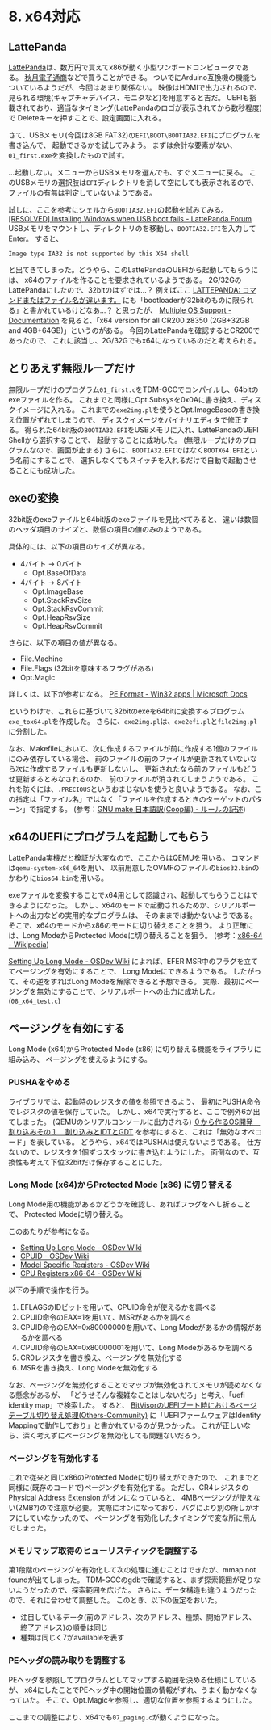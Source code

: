 # 8. x64対応

## LattePanda

[LattePanda](https://www.lattepanda.com/)は、数万円で買えてx86が動く小型ワンボードコンピュータである。
[秋月電子通商](https://akizukidenshi.com/catalog/default.aspx)などで買うことができる。
ついでにArduino互換機の機能もついているようだが、今回はあまり関係ない。
映像はHDMIで出力されるので、見られる環境(キャプチャデバイス、モニタなど)を用意すると吉だ。
UEFIも搭載されており、適当なタイミング(LattePandaのロゴが表示されてから数秒程度)で
Deleteキーを押すことで、設定画面に入れる。

さて、USBメモリ(今回は8GB FAT32)の`EFI\BOOT\BOOTIA32.EFI`にプログラムを書き込んで、
起動できるかを試してみよう。
まずは余計な要素がない、`01_first.exe`を変換したもので試す。

…起動しない。メニューからUSBメモリを選んでも、すぐメニューに戻る。
このUSBメモリの選択肢は`EFI`ディレクトリを消して空にしても表示されるので、
ファイルの有無は判定していないようである。

試しに、ここを参考にシェルから`BOOTIA32.EFI`の起動を試みてみる。
[[RESOLVED] Installing Windows when USB boot fails - LattePanda Forum](https://www.lattepanda.com/topic-f10t1316.html)
USBメモリをマウントし、ディレクトリのを移動し、`BOOTIA32.EFI`を入力してEnter。
すると、

```
Image type IA32 is not supported by this X64 shell
```

と出てきてしまった。どうやら、このLattePandaのUEFIから起動してもらうには、
x64のファイルを作ることを要求されているようである。
2G/32GのLattePandaにしたので、32bitのはずでは…？
例えばここ
[LATTEPANDA: コマンドまたはファイル名が違います。](https://yuuya0x.at.webry.info/201705/article_1.html)
にも「bootloaderが32bitのものに限られる」と書かれているけどなあ…？
と思ったが、
[Multiple OS Support - Documentation](http://docs.lattepanda.com/content/1st_edition/os/)
を見ると、「x64 version for all CR200 z8350 (2GB+32GB and 4GB+64GB)」というのがある。
今回のLattePandaを確認するとCR200であったので、
これに該当し、2G/32Gでもx64になっているのだと考えられる。

## とりあえず無限ループだけ

無限ループだけのプログラム`01_first.c`をTDM-GCCでコンパイルし、64bitのexeファイルを作る。
これまでと同様にOpt.Subsysを0x0Aに書き換え、ディスクイメージに入れる。
これまでの`exe2img.pl`を使うとOpt.ImageBaseの書き換え位置がずれてしまうので、
ディスクイメージをバイナリエディタで修正する。
得られた64bit版の`BOOTIA32.EFI`をUSBメモリに入れ、LattePandaのUEFI Shellから選択することで、
起動することに成功した。 (無限ループだけのプログラムなので、画面が止まる)
さらに、`BOOTIA32.EFI`ではなく`BOOTX64.EFI`という名前にすることで、
選択しなくてもスイッチを入れるだけで自動で起動させることにも成功した。

## exeの変換

32bit版のexeファイルと64bit版のexeファイルを見比べてみると、
違いは数個のヘッダ項目のサイズと、数個の項目の値のみのようである。

具体的には、以下の項目のサイズが異なる。

* 4バイト → 0バイト
  * Opt.BaseOfData
* 4バイト → 8バイト
  * Opt.ImageBase
  * Opt.StackRsvSize
  * Opt.StackRsvCommit
  * Opt.HeapRsvSize
  * Opt.HeapRsvCommit

さらに、以下の項目の値が異なる。

* File.Machine
* File.Flags (32bitを意味するフラグがある)
* Opt.Magic

詳しくは、以下が参考になる。
[PE Format - Win32 apps | Microsoft Docs](https://docs.microsoft.com/en-us/windows/win32/debug/pe-format)

というわけで、これらに基づいて32bitのexeを64bitに変換するプログラム
`exe_tox64.pl`を作成した。
さらに、`exe2img.pl`は、`exe2efi.pl`と`file2img.pl`に分割した。

なお、Makefileにおいて、次に作成するファイルが前に作成する1個のファイルにのみ依存している場合、
前のファイルの前のファイルが更新されていないなら次に作成するファイルも更新しないし、
更新されたなら前のファイルもどうせ更新するとみなされるのか、
前のファイルが消されてしまうようである。
これを防ぐには、`.PRECIOUS`というおまじないを使うと良いようである。
なお、この指定は「ファイル名」ではなく「ファイルを作成するときのターゲットのパターン」で指定する。
(参考：[GNU make 日本語訳(Coop編) - ルールの記述](https://www.ecoop.net/coop/translated/GNUMake3.77/make_4.jp.html))

## x64のUEFIにプログラムを起動してもらう

LattePanda実機だと検証が大変なので、ここからはQEMUを用いる。
コマンドは`qemu-system-x86_64`を用い、
以前用意したOVMFのファイルの`bios32.bin`のかわりに`bios64.bin`を用いる。

exeファイルを変換することでx64用として認識され、起動してもらうことはできるようになった。
しかし、x64のモードで起動されるためか、シリアルポートへの出力などの実用的なプログラムは、
そのままでは動かないようである。
そこで、x64のモードからx86のモードに切り替えることを狙う。
より正確には、Long ModeからProtected Modeに切り替えることを狙う。
(参考：[x86-64 - Wikipedia](https://en.wikipedia.org/wiki/X86-64))

[Setting Up Long Mode - OSDev Wiki](https://wiki.osdev.org/Setting_Up_Long_Mode)
によれば、EFER MSR中のフラグを立ててページングを有効にすることで、
Long Modeにできるようである。
したがって、その逆をすればLong Modeを解除できると予想できる。
実際、最初にページングを無効にすることで、シリアルポートへの出力に成功した。(`08_x64_test.c`)

## ページングを有効にする

Long Mode (x64)からProtected Mode (x86) に切り替える機能をライブラリに組み込み、
ページングを使えるようにする。

### PUSHAをやめる

ライブラリでは、起動時のレジスタの値を参照できるよう、
最初にPUSHA命令でレジスタの値を保存していた。
しかし、x64で実行すると、ここで例外6が出てしまった。
(QEMUのシリアルコンソールに出力される)
[０から作るOS開発　割り込みその１　割り込みとIDTとGDT](http://softwaretechnique.web.fc2.com/OS_Development/kernel_development02.html)
を参考にすると、これは「無効なオペコード」を表している。
どうやら、x64ではPUSHAは使えないようである。
仕方ないので、レジスタを1個ずつスタックに書き込むようにした。
面倒なので、互換性も考えて下位32bitだけ保存することにした。

### Long Mode (x64)からProtected Mode (x86) に切り替える

Long Mode用の機能があるかどうかを確認し、あればフラグをへし折ることで、
Protected Modeに切り替える。

このあたりが参考になる。

* [Setting Up Long Mode - OSDev Wiki](https://wiki.osdev.org/Setting_Up_Long_Mode)
* [CPUID - OSDev Wiki](https://wiki.osdev.org/CPUID)
* [Model Specific Registers - OSDev Wiki](https://wiki.osdev.org/MSR)
* [CPU Registers x86-64 - OSDev Wiki](https://wiki.osdev.org/CPU_Registers_x86-64)

以下の手順で操作を行う。

1. EFLAGSのIDビットを用いて、CPUID命令が使えるかを調べる
2. CPUID命令のEAX=1を用いて、MSRがあるかを調べる
3. CPUID命令のEAX=0x80000000を用いて、Long Modeがあるかの情報があるかを調べる
4. CPUID命令のEAX=0x80000001を用いて、Long Modeがあるかを調べる
5. CR0レジスタを書き換え、ページングを無効化する
6. MSRを書き換え、Long Modeを無効化する

なお、ページングを無効化することでマップが無効化されてメモリが読めなくなる懸念があるが、
「どうせそんな複雑なことはしないだろ」と考え、「uefi identity map」で検索した。
すると、
[BitVisorのUEFIブート時におけるページテーブル切り替え処理(Others-Community)](https://titanwolf.org/Network/Articles/Article?AID=609d3cfa-1cce-41ad-bb1c-78f95033a41b#gsc.tab=0)
に「UEFIファームウェアはIdentity Mappingで動作しており」と書かれているのが見つかった。
これが正しいなら、深く考えずにページングを無効化しても問題ないだろう。

### ページングを有効化する

これで従来と同じx86のProtected Modeに切り替えができたので、
これまでと同様に(既存のコードで)ページングを有効化する。
ただし、CR4レジスタの Physical Address Extension がオンになっていると、
4MBページングが使えない(2MB?)ので注意が必要。
実際にオンになっており、バグにより別の所しかオフにしていなかったので、
ページングを有効化したタイミングで変な所に飛んでしまった。

### メモリマップ取得のヒューリスティックを調整する

第1段階のページングを有効化して次の処理に進むことはできたが、mmap not foundが出てしまった。
TDM-GCCのgdbで確認すると、まず探索範囲が足りないようだったので、探索範囲を広げた。
さらに、データ構造も違うようだったので、それに合わせて調整した。
このとき、以下の仮定をおいた。

* 注目しているデータ(前のアドレス、次のアドレス、種類、開始アドレス、終了アドレス)の順番は同じ
* 種類は同じく7がavailableを表す

### PEヘッダの読み取りを調整する

PEヘッダを参照してプログラムとしてマップする範囲を決める仕様にしているが、
x64にしたことでPEヘッダ中の開始位置の情報がずれ、うまく動かなくなっていた。
そこで、Opt.Magicを参照し、適切な位置を参照するようにした。

ここまでの調整により、x64でも`07_paging.c`が動くようになった。

